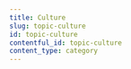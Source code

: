```yaml
---
title: Culture
slug: topic-culture
id: topic-culture
contentful_id: topic-culture
content_type: category
---
```


